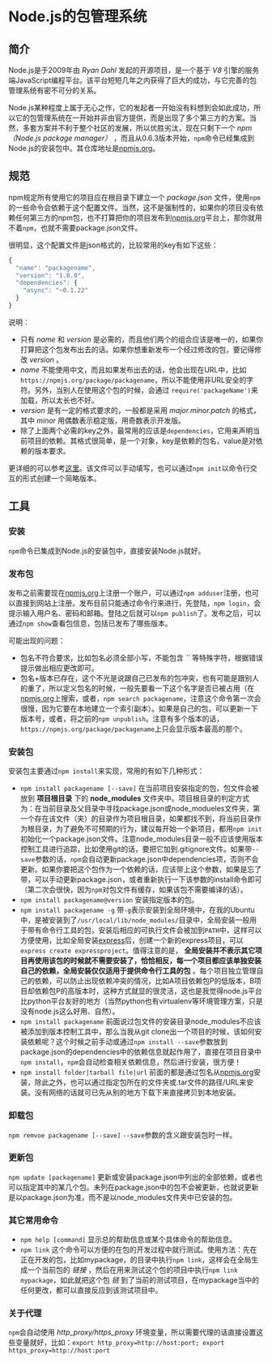 # Node.js的包管理系统

## 简介

Node.js是于2009年由 *Ryan Dahl* 发起的开源项目，是一个基于 *V8* 引擎的服务端JavaScript编程平台。该平台短短几年之内获得了巨大的成功，与它完善的包管理系统有密不可分的关系。

Node.js某种程度上属于无心之作，它的发起者一开始没有料想到会如此成功，所以它的包管理系统在一开始并非由官方提供，而是出现了多个第三方的方案。当然，多套方案并不利于整个社区的发展，所以优胜劣汰，现在只剩下一个 *npm（Node.js package manager）* ，而且从0.6.3版本开始，`npm`命令已经集成到Node.js的安装包中。其仓库地址是[npmjs.org]。

## 规范

npm规定所有使用它的项目应在根目录下建立一个 *package.json* 文件，使用`npm`的一些命令会依赖于这个配置文件。当然，这不是强制性的，如果你的项目没有依赖任何第三方的npm包，也不打算把你的项目发布到[npmjs.org]平台上，那你就用不着`npm`，也就不需要package.json文件。

很明显，这个配置文件是json格式的，比较常用的key有如下这些：

```javascript
{
  "name": "packagename",
  "version": "1.0.0",
  "dependencies": {
    "async": "~0.1.22"
  }
}
```
说明：
* 只有 *name* 和 *version* 是必需的，而且他们两个的组合应该是唯一的，如果你打算把这个包发布出去的话。如果你想重新发布一个经过修改的包，要记得修改 *version* 。
* *name* 不能使用中文，而且如果发布出去的话，他会出现在URL中，比如`https://npmjs.org/package/packagename`，所以不能使用非URL安全的字符。另外，当别人在使用这个包的时候，会通过 `require('packageName')`来加载，所以太长也不好。
* *version* 是有一定的格式要求的，一般都是采用 *major.minor.patch* 的格式，其中 *minor* 用偶数表示稳定版，用奇数表示开发版。
* 除了上面两个必需的key之外，最常用的应该是`dependencies`，它用来声明当前项目的依赖。其格式很简单，是一个对象，key是依赖的包名，value是对依赖的版本要求。

更详细的可以参考[这里](https://npmjs.org/doc/json.html)。该文件可以手动填写，也可以通过`npm init`以命令行交互的形式创建一个简略版本。

## 工具

### 安装

`npm`命令已集成到Node.js的安装包中，直接安装Node.js就好。

### 发布包

发布之前需要现在[npmjs.org]上注册一个账户，可以通过`npm adduser`注册，也可以直接到网站上注册。发布目前只能通过命令行来进行，先登陆，`npm login`，会提示输入用户名、密码和邮箱。登陆之后就可以`npm publish`了。发布之后，可以通过`npm show`查看包信息，包括已发布了哪些版本。

可能出现的问题：

- 包名不符合要求，比如包名必须全部小写，不能包含 *``* 等特殊字符，根据错误提示做出相应更改即可。
- 包名+版本已存在，这个不光是说跟自己已发布的包冲突，也有可能是跟别人的重了，所以定义包名的时候，一般先要看一下这个名字是否已被占用（在[npmjs.org]上搜索，或者，`npm search packagename`，注意这个命令第一次会很慢，因为它要在本地建立一个索引副本）。如果是自己的包，可以更新一下版本号，或者，将之前的`npm unpublish`。注意有多个版本的话，`https://npmjs.org/package/packagename`上只会显示版本最高的那个。

### 安装包

安装包主要通过`npm install`来实现，常用的有如下几种形式：

- `npm install packagename [--save]` 在当前项目安装指定的包，包文件会被放到 **项目根目录** 下的 **node_modules** 文件夹中。项目根目录的判定方式为：在当前目录及父目录中寻找package.json或node_modueles文件夹，第一个存在该文件（夹）的目录作为项目根目录，如果都找不到，将当前目录作为根目录，为了避免不可预期的行为，建议每开始一个新项目，都用`npm init`初始化一个package.json文件。注意node_modules目录一般不应该使用版本控制工具进行追踪，比如使用git的话，要把它加到.gitignore文件。如果带`--save`参数的话，`npm`会自动更新package.json中dependencies项，否则不会更新。如果你要把这个包作为一个依赖的话，应该带上这个参数，如果是忘了带，可以手动更新package.json，或者重新执行一下该参数的install命令即可（第二次会很快，因为`npm`对包文件有缓存，如果该包不需要编译的话）。
- `npm install packagename@version` 安装指定版本的包。
- `npm install packagename -g` 带`-g`表示安装到全局环境中，在我的Ubuntu中，是被安装到了`/usr/local/lib/node_modules/`目录中，全局安装一般用于带有命令行工具的包，安装后相应的可执行文件会被加到`PATH`中，这样可以方便使用，比如全局安装[express](https://npmjs.org/package/express)后，创建一个新的express项目，可以`express create expressproject`。值得注意的是， **全局安装并不表示其它项目再使用该包的时候就不需要安装了，恰恰相反，每一个项目都应该单独安装自己的依赖，全局安装仅仅适用于提供命令行工具的包** 。每个项目独立管理自己的依赖，可以防止出现依赖冲突的情况，比如A项目依赖包P的低版本，B项目却依赖包P的高版本时，这种方式就显的很灵活，这也是我觉得node.js平台比python平台友好的地方（当然python也有virtualenv等环境管理方案，只是没有node.js这么好用、自然）。
- `npm install packagename` 前面说过包文件的安装目录node_modules不应该被添加到版本控制工具中，那么当我从git clone出一个项目的时候，该如何安装依赖呢？这个时候之前手动或通过`npm install --save`参数放到package.json的dependencies中的依赖信息就起作用了，直接在项目目录中`npm install`，`npm`会自动检查相关依赖信息，然后进行安装，很方便！
- `npm install folder|tarball file|url` 前面的都是通过包名从[npmjs.org]安装，除此之外，也可以通过指定包所在的文件夹或.tar文件的路径/URL来安装。没有网络的话就可已先从别的地方下载下来直接拷贝到本地安装。

### 卸载包

`npm remvoe packagename [--save]` `--save`参数的含义跟安装包时一样。

### 更新包

`npm update [packagename]` 更新或安装package.json中列出的全部依赖，或者也可以指定其中的某几个包。未列在package.json中的包不会被更新，也就说更新是以package.json为准，而不是以node_modules文件夹中已安装的包。

### 其它常用命令 

- `npm help [command]` 显示总的帮助信息或某个具体命令的帮助信息。
- `npm link` 这个命令可以方便的在包的开发过程中就行测试。使用方法：先在正在开发的包，比如mypackage，的目录中执行`npm link`，这样会在全局生成一个当前包的 *链接* ，然后在用来测试这个包的项目中执行`npm link mypackage`，如此就把这个包 *链* 到了当前的测试项目，在mypackage当中的任何更改，都可以直接反应到该测试项目中。

### 关于代理

`npm`会自动使用 *http_proxy/https_proxy* 环境变量，所以需要代理的话直接设置这些变量就好，比如：`export http_proxy=http://host:port; export https_proxy=http://host:port`

[npmjs.org]: https://npmjs.org "npmjs.org"